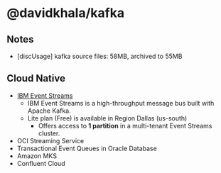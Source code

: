 # @davidkhala/kafka

## Notes
- [discUsage] kafka source files: 58MB, archived to 55MB


## Cloud Native
- [IBM Event Streams](https://cloud.ibm.com/catalog/services/event-streams)
    - IBM Event Streams is a high-throughput message bus built with Apache Kafka.
    - Lite plan (Free) is available in Region Dallas (us-south)
        - Offers access to **1 partition** in a multi-tenant Event Streams cluster.
- OCI Streaming Service
- Transactional Event Queues in Oracle Database
- Amazon MKS
- Confluent Cloud
